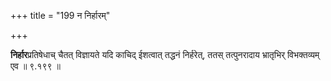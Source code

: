+++
title = "199 न निर्हारम्"

+++

**निर्हार**प्रतिषेधाच् चैतत् विज्ञायते यदि काचिद् ईशत्वात् तद्धनं निर्हरेत्, ततस् तत्पुनरादाय भ्रातृभिर् विभक्तव्यम् एव ॥ ९.१९९ ॥